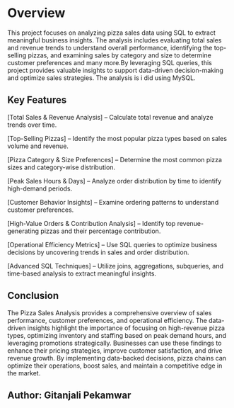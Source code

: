 
# Overview

This project focuses on analyzing pizza sales data using SQL to extract meaningful business insights. The analysis includes evaluating total sales and revenue trends to understand overall performance, identifying the top-selling pizzas, and examining sales by category and size to determine customer preferences and many more.By leveraging SQL queries, this project provides valuable insights to support data-driven decision-making and optimize sales strategies. The analysis is i did using MySQL.

## Key Features

[Total Sales & Revenue Analysis] – Calculate total revenue and analyze trends over time.

[Top-Selling Pizzas] – Identify the most popular pizza types based on sales volume and revenue.

[Pizza Category & Size Preferences] – Determine the most common pizza sizes and category-wise distribution.

[Peak Sales Hours & Days] – Analyze order distribution by time to identify high-demand periods.

[Customer Behavior Insights] – Examine ordering patterns to understand customer preferences.

[High-Value Orders & Contribution Analysis] – Identify top revenue-generating pizzas and their percentage contribution.

[Operational Efficiency Metrics] – Use SQL queries to optimize business decisions by uncovering trends in sales and order distribution.

[Advanced SQL Techniques] – Utilize joins, aggregations, subqueries, and time-based analysis to extract meaningful insights.
## Conclusion

The Pizza Sales Analysis provides a comprehensive overview of sales performance, customer preferences, and operational efficiency. The data-driven insights highlight the importance of focusing on high-revenue pizza types, optimizing inventory and staffing based on peak demand hours, and leveraging promotions strategically. Businesses can use these findings to enhance their pricing strategies, improve customer satisfaction, and drive revenue growth. By implementing data-backed decisions, pizza chains can optimize their operations, boost sales, and maintain a competitive edge in the market. 
## Author: Gitanjali Pekamwar
